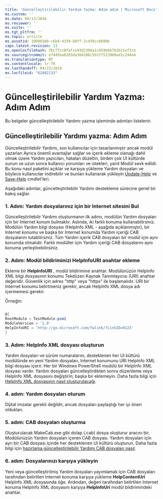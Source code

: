 ```yaml
---
title: 'Güncelleştirilebilir Yardım Yazma: Adım adım | Microsoft Docs'
ms.custom: ''
ms.date: 09/13/2016
ms.reviewer: ''
ms.suite: ''
ms.tgt_pltfrm: ''
ms.topic: article
ms.assetid: 10098160-c6b4-4339-b8ff-2c4f8cc0699b
caps.latest.revision: 13
ms.openlocfilehash: fbc77cc0fafce93d239da1c459d4b761b21ef3cb
ms.sourcegitcommit: e7445ba8203da304286c591ff513900ad1c244a4
ms.translationtype: MT
ms.contentlocale: tr-TR
ms.lasthandoff: 04/23/2019
ms.locfileid: "62082133"
---
```

# <a name="updatable-help-authoring-step-by-step"></a>Güncelleştirilebilir Yardım Yazma: Adım Adım

Bu belgeler güncelleştirilebilir Yardımı yazma işleminde adımları listelenir.

## <a name="authoring-updatable-help-step-by-step"></a>Güncelleştirilebilir Yardımı yazma: Adım Adım

Güncelleştirilebilir Yardımı, son kullanıcılar için tasarlanmıştır ancak modül yazarları Ayrıca önemli avantajlar sağlar ve içerik ekleme olanağı dahil olmak üzere Yardım yazıcıları, hataları düzeltin, birden çok UI kültürde sunun ve uzun sonra kullanıcı yorumları ve istekleri, yanıt Modül sevk edildi. Bu konu nasıl paketini açıklar ve karşıya yükleme Yardım dosyaları ve böylece kullanıcılar indirebilir ve bunları kullanarak yükleyin [Update-Help](/powershell/module/Microsoft.PowerShell.Core/Update-Help) ve [Save-Help](/powershell/module/Microsoft.PowerShell.Core/Save-Help) cmdlet'leri.

Aşağıdaki adımlar, güncelleştirilebilir Yardımı destekleme sürecine genel bir bakış sağlar.

### <a name="step-1-find-an-internet-site-for-your-help-files"></a>1. Adım: Yardım dosyalarınız için bir Internet sitesini Bul

Güncelleştirilebilir Yardımı oluşturmanın ilk adımı, modülün Yardım dosyaları için bir Internet konum bulmaktır. Aslında, iki farklı konuma kullanabilirsiniz. Modülün Yardım bilgi dosyası (HelpInfo XML - aşağıda açıklanmıştır), bir Internet konumu ve başka bir Internet konumda Yardım içeriği CAB dosyalarını tutabilirsiniz. Tüm Yardım içerik CAB dosyaları bir modül için aynı konumda olmalıdır. Farklı modüller için Yardım içeriği CAB dosyalarını aynı konuma yerleştirebilirsiniz.

### <a name="step-2-add-a-helpinfouri-key-to-your-module-manifest"></a>2. Adım: Modül bildiriminizi HelpInfoURI anahtar ekleme

Ekleme bir **HelpInfoURI** , modül bildirimine anahtar. Modülünüzün HelpInfo XML bilgi dosyasının konumu Tekdüzen Kaynak Tanımlayıcısı (URI) anahtar değeridir. Güvenlik için adres "http" veya "https" ile başlamalıdır. URI bir Internet konumu belirtmeniz gerekir, ancak HelpInfo XML dosya adı içermemesi gerekir.

Örneğin:

```powershell

@{
RootModule = TestModule.psm1
ModuleVersion = '2.0'
HelpInfoURI = 'http://go.microsoft.com/fwlink/?LinkID=0123'
}
```

### <a name="step-3-create-a-helpinfo-xml-file"></a>3. Adım: HelpInfo XML dosyası oluşturun

Yardım dosyaları ve sürüm numaralarını, desteklenen her UI kültürü modülünde en yeni Yardım dosyaları, Internet konumunu URI HelpInfo XML bilgi dosyası içerir. Her bir Windows PowerShell modülü bir HelpInfo XML dosyası vardır. Yardım dosyaları güncelleştirdikten sonra düzenleme veya HelpInfo XML dosyasını değiştirin; başka bir eklemeyin. Daha fazla bilgi için [HelpInfo XML dosyasının nasıl oluşturulacağı](./how-to-create-a-helpinfo-xml-file.md).

### <a name="step-4-sign-your-help-files"></a>4. adım: Yardım dosyaları oturum

Dijital imzalar gerekli değildir, ancak dosyaları paylaştığı her iyi öneri oldukları.

### <a name="step-5-create-cab-files"></a>5. adım: CAB dosyaları oluşturma

Oluşturulacak MakeCab.exe gibi dolap (.cab) dosya oluşturur aracını bir. Modülünüzün Yardım dosyaları içeren CAB dosyası. Yardım dosyaları için ayrı bir CAB dosyası içinde her desteklenen UI kültürü oluşturun. Daha fazla bilgi için [hazırlama güncelleştirilebilir Yardımı CAB dosyaları nasıl](./how-to-prepare-updatable-help-cab-files.md).

### <a name="step-6-upload-your-files"></a>6. adım: Dosyalarınızı karşıya yükleyin

Yeni veya güncelleştirilmiş Yardım dosyaları yayımlamak için CAB dosyaları tarafından belirtilen Internet konuma karşıya yükleme **HelpContentUri** HelpInfo XML dosyasında öğe. Ardından, değeri tarafından belirtilen Internet konuma HelpInfo XML dosyasını karşıya **HelpInfoUri** modül bildirimindeki anahtar.

